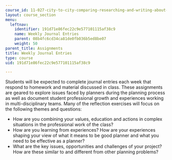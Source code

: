 ```yaml
---
course_id: 11-027-city-to-city-comparing-researching-and-writing-about-cities-new-orleans-spring-2011
layout: course_section
menu:
  leftnav:
    identifier: 191d71e86fec22c9e577101115af38c9
    name: Weekly Journal Entries
    parent: 08b4fc6cd34ca81de0fb036b5ed8be07
    weight: 50
parent_title: Assignments
title: Weekly Journal Entries
type: course
uid: 191d71e86fec22c9e577101115af38c9

---
```


Students will be expected to complete journal entries each week that respond to homework and material discussed in class. These assignments are geared to explore issues faced by planners during the planning process as well as document student professional growth and experiences working in multi-disciplinary teams. Many of the reflection exercises will focus on the following themes and questions:

*   How are you combining your values, education and actions in complex situations in the professional work of the class?
*   How are you learning from experiences? How are your experiences shaping your view of what it means to be good planner and what you need to be effective as a planner?
*   What are the key issues, opportunities and challenges of your project? How are these similar to and different from other planning problems?